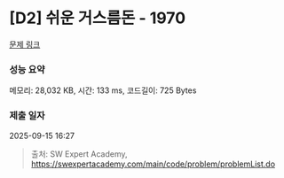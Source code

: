 # [D2] 쉬운 거스름돈 - 1970 

[문제 링크](https://swexpertacademy.com/main/code/problem/problemDetail.do?contestProbId=AV5PsIl6AXIDFAUq) 

### 성능 요약

메모리: 28,032 KB, 시간: 133 ms, 코드길이: 725 Bytes

### 제출 일자

2025-09-15 16:27



> 출처: SW Expert Academy, https://swexpertacademy.com/main/code/problem/problemList.do